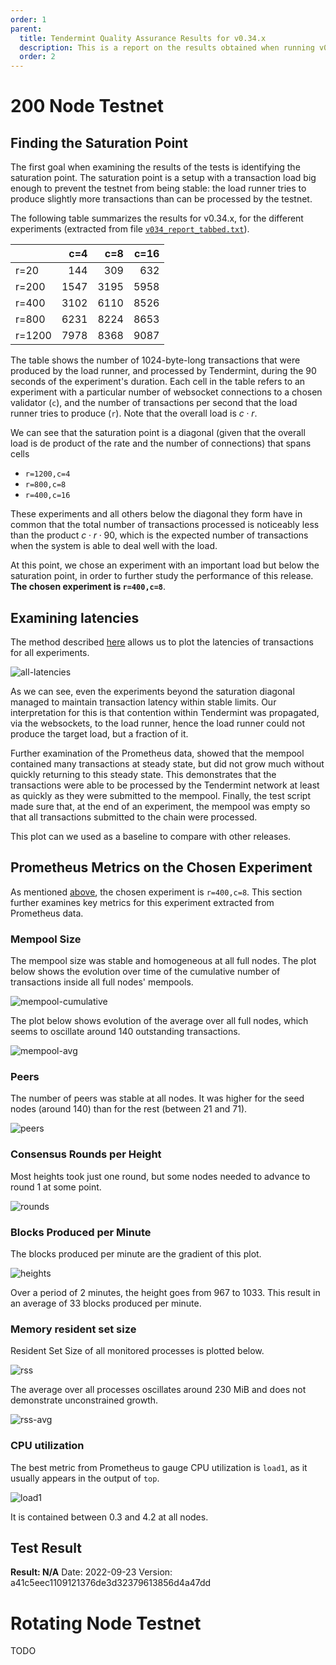```yaml
---
order: 1
parent:
  title: Tendermint Quality Assurance Results for v0.34.x
  description: This is a report on the results obtained when running v0.34.x on testnets
  order: 2
---
```


# 200 Node Testnet

## Finding the Saturation Point

The first goal when examining the results of the tests is identifying the saturation point.
The saturation point is a setup with a transaction load big enough to prevent the testnet
from being stable: the load runner tries to produce slightly more transactions than can
be processed by the testnet.

The following table summarizes the results for v0.34.x, for the different experiments
(extracted from file [`v034_report_tabbed.txt`](./v034_report_tabbed.txt)).

|        |  c=4 |  c=8 | c=16 |
| :---   | ---: | ---: | ---: |
| r=20   |  144 |  309 |  632 |
| r=200  | 1547 | 3195 | 5958 |
| r=400  | 3102 | 6110 | 8526 |
| r=800  | 6231 | 8224 | 8653 |
| r=1200 | 7978 | 8368 | 9087 |

The table shows the number of 1024-byte-long transactions that were produced by the load runner,
and processed by Tendermint, during the 90 seconds of the experiment's duration.
Each cell in the table refers to an experiment with a particular number of websocket connections
to a chosen validator (`c`), and the number of transactions per second that the load runner
tries to produce (`r`). Note that the overall load is $c \cdot r$.

We can see that the saturation point is a diagonal (given that the overall load is de product
of the rate and the number of connections) that spans cells

* `r=1200,c=4`
* `r=800,c=8`
* `r=400,c=16`

These experiments and all others below the diagonal they form have in common that the total
number of transactions processed is noticeably less than the product $c \cdot r \cdot 90$,
which is the expected number of transactions when the system is able to deal well with the
load.

At this point, we chose an experiment with an important load but below the saturation point,
in order to further study the performance of this release.
**The chosen experiment is `r=400,c=8`**.

## Examining latencies

The method described [here](../method.md) allows us to plot the latencies of transactions
for all experiments.

![all-latencies](./all.svg)

As we can see, even the experiments beyond the saturation diagonal managed to maintain
transaction latency within stable limits. Our interpretation for this is that
contention within Tendermint was propagated, via the websockets, to the load runner,
hence the load runner could not produce the target load, but a fraction of it.

Further examination of the Prometheus data, showed that the mempool contained many transactions
at steady state, but did not grow much without quickly returning to this steady state. This demonstrates
that the transactions were able to be processed by the Tendermint network at least as quickly as they
were submitted to the mempool. Finally, the test script made sure that, at the end of an experiment, the 
mempool was empty so that all transactions submitted to the chain were processed.

This plot can we used as a baseline to compare with other releases.

## Prometheus Metrics on the Chosen Experiment

As mentioned [above](#finding-the-saturation-point), the chosen experiment is `r=400,c=8`.
This section further examines key metrics for this experiment extracted from Prometheus data.

### Mempool Size

The mempool size was stable and homogeneous at all full nodes.
The plot below shows the evolution over time of the cumulative number of transactions inside all full nodes' mempools.

![mempool-cumulative](./v034_r400c8_mempool_size.png)

The plot below shows evolution of the average over all full nodes, which seems to oscillate around 140 outstanding transactions.

![mempool-avg](./v034_r400c8_mempool_size_avg.png)

### Peers

The number of peers was stable at all nodes.
It was higher for the seed nodes (around 140) than for the rest (between 21 and 71).

![peers](./v034_r400c8_peers.png)

### Consensus Rounds per Height

Most heights took just one round, but some nodes needed to advance to round 1 at some point.

![rounds](./v034_r400c8_rounds.png)

### Blocks Produced per Minute

The blocks produced per minute are the gradient of this plot.

![heights](./v034_r400c8_heights.png)

Over a period of 2 minutes, the height goes from 967 to 1033.
This result in an average of 33 blocks produced per minute.

### Memory resident set size

Resident Set Size of all monitored processes is plotted below.

![rss](./v034_r400c8_rss.png)

The average over all processes oscillates around 230 MiB and does not demonstrate unconstrained growth.

![rss-avg](./v034_r400c8_rss_avg.png)

### CPU utilization

The best metric from Prometheus to gauge CPU utilization is `load1`, as it usually appears in the output of `top`.

![load1](./v034_r400c8_load1.png)

It is contained between 0.3 and 4.2 at all nodes.

## Test Result

**Result: N/A**
Date: 2022-09-23
Version: a41c5eec1109121376de3d32379613856d4a47dd

# Rotating Node Testnet

TODO
